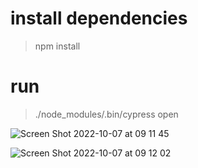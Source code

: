 # install dependencies
> npm install

# run
> ./node_modules/.bin/cypress open

![Screen Shot 2022-10-07 at 09 11 45](https://user-images.githubusercontent.com/16344688/194550580-e9c167c1-1469-4e31-986e-b52c68a5da2e.png)

![Screen Shot 2022-10-07 at 09 12 02](https://user-images.githubusercontent.com/16344688/194550593-cca46936-f5f0-480e-95bf-3074675d8cb2.png)
